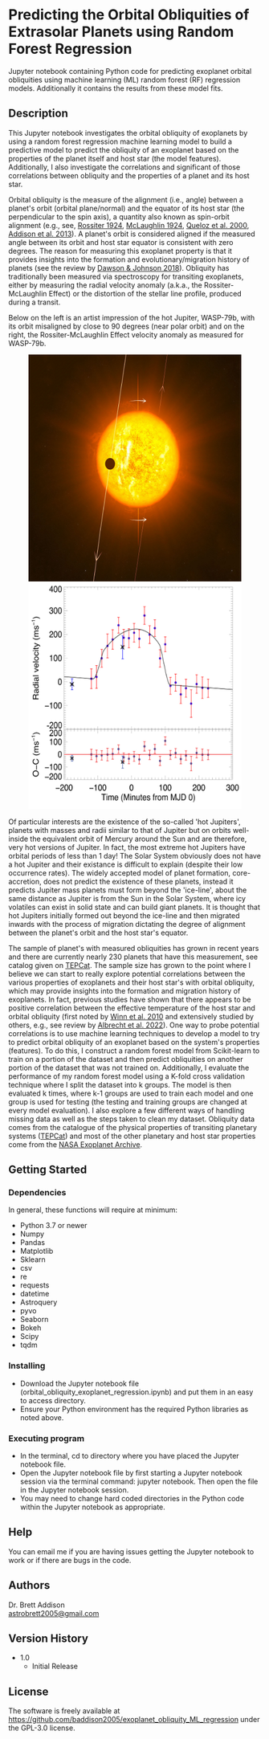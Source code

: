 # Predicting the Orbital Obliquities of Extrasolar Planets using Random Forest Regression

Jupyter notebook containing Python code for predicting exoplanet orbital obliquities using machine learning (ML) random forest (RF) regression models. Additionally it contains the results from these model fits.

## Description
This Jupyter notebook investigates the orbital obliquity of exoplanets by using a random forest regression machine learning model to build a predictive model to predict the obliquity of an exoplanet based on the properties of the planet itself and host star (the model features). Additionally, I also investigate the correlations and significant of those correlations between obliquity and the properties of a planet and its host star.

Orbital obliquity is the measure of the alignment (i.e., angle) between a planet's orbit (orbital plane/normal) and the equator of its host star (the perpendicular to the spin axis), a quantity also known as spin-orbit alignment (e.g., see, [Rossiter 1924](https://ui.adsabs.harvard.edu/abs/1924ApJ....60...15R/abstract), [McLaughlin 1924](https://ui.adsabs.harvard.edu/abs/1924ApJ....60...22M/abstract), [Queloz et al. 2000](https://ui.adsabs.harvard.edu/abs/2000A%26A...359L..13Q/abstract), [Addison et al. 2013](https://ui.adsabs.harvard.edu/abs/2013ApJ...774L...9A/abstract)). A planet's orbit is considered aligned if the measured angle between its orbit and host star equator is consistent with zero degrees. The reason for measuring this exoplanet property is that it provides insights into the formation and evolutionary/migration history of planets (see the review by [Dawson \& Johnson 2018](https://ui.adsabs.harvard.edu/abs/2018ARA%26A..56..175D/abstract)). Obliquity has traditionally been measured via spectroscopy for transiting exoplanets, either by measuring the radial velocity anomaly (a.k.a., the Rossiter-McLaughlin Effect) or the distortion of the stellar line profile, produced during a transit.

Below on the left is an artist impression of the hot Jupiter, WASP-79b, with its orbit misaligned by close to 90 degrees (near polar orbit) and on the right, the Rossiter-McLaughlin Effect velocity anomaly as measured for WASP-79b.
<figure>
    <img src="wasp-79_orbit_full.jpg"
         alt="WASP-79b polar orbit"
         width="495" height="452">
    <img src="radial_velocities.jpg"
         alt="WASP-79b RV anomaly"
         width="486" height="450">
</figure>

Of particular interests are the existence of the so-called 'hot Jupiters', planets with masses and radii similar to that of Jupiter but on orbits well-inside the equivalent orbit of Mercury around the Sun and are therefore, very hot versions of Jupiter. In fact, the most extreme hot Jupiters have orbital periods of less than 1 day! The Solar System obviously does not have a hot Jupiter and their existance is difficult to explain (despite their low occurrence rates). The widely accepted model of planet formation, core-accretion, does not predict the existence of these planets, instead it predicts Jupiter mass planets must form beyond the 'ice-line', about the same distance as Jupiter is from the Sun in the Solar System, where icy volatiles can exist in solid state and can build giant planets. It is thought that hot Jupiters initially formed out beyond the ice-line and then migrated inwards with the process of migration dictating the degree of alignment between the planet's orbit and the host star's equator.

The sample of planet's with measured obliquities has grown in recent years and there are currently nearly 230 planets that have this measurement, see catalog given on [TEPCat](https://www.astro.keele.ac.uk/jkt/tepcat/obliquity.html). The sample size has grown to the point where I believe we can start to really explore potential correlations between the various properties of exoplanets and their host star's with orbital obliquity, which may provide insights into the formation and migration history of exoplanets. In fact, previous studies have shown that there appears to be positive correlation between the effective temperature of the host star and orbital obliquity (first noted by [Winn et al. 2010](https://ui.adsabs.harvard.edu/abs/2010ApJ...718L.145W/abstract) and extensively studied by others, e.g., see review by [Albrecht et al. 2022](https://ui.adsabs.harvard.edu/abs/2022PASP..134h2001A/abstract)). One way to probe potential correlations is to use machine learning techniques to develop a model to try to predict orbital obliquity of an exoplanet based on the system's properties (features). To do this, I construct a random forest model from Scikit-learn to train on a portion of the dataset and then predict obliquities on another portion of the dataset that was not trained on. Additionally, I evaluate the performance of my random forest model using a K-fold cross validation technique where I split the dataset into k groups. The model is then evaluated k times, where k-1 groups are used to train each model and one group is used for testing (the testing and training groups are changed at every model evaluation). I also explore a few different ways of handling missing data as well as the steps taken to clean my dataset. Obliquity data comes from the catalogue of the physical properties of transiting planetary systems ([TEPCat](https://www.astro.keele.ac.uk/jkt/tepcat/)) and most of the other planetary and host star properties come from the [NASA Exoplanet Archive](https://exoplanetarchive.ipac.caltech.edu/).


## Getting Started

### Dependencies

In general, these functions will require at minimum:
* Python 3.7 or newer
* Numpy
* Pandas
* Matplotlib
* Sklearn
* csv
* re
* requests
* datetime
* Astroquery
* pyvo
* Seaborn
* Bokeh
* Scipy
* tqdm

### Installing

* Download the Jupyter notebook file (orbital_obliquity_exoplanet_regression.ipynb) and put them in an easy to access directory.
* Ensure your Python environment has the required Python libraries as noted above.

### Executing program

* In the terminal, cd to directory where you have placed the Jupyter notebook file.
* Open the Jupyter notebook file by first starting a Jupyter notebook session via the terminal command: jupyter notebook. Then open the file in the Jupyter notebook session.
* You may need to change hard coded directories in the Python code within the Jupyter notebook as appropriate.

## Help

You can email me if you are having issues getting the Jupyter notebook to work or if there are bugs in the code.

## Authors

Dr. Brett Addison  
astrobrett2005@gmail.com

## Version History

* 1.0
    * Initial Release

## License

The software is freely available at https://github.com/baddison2005/exoplanet_obliquity_ML_regression under the GPL-3.0 license.
